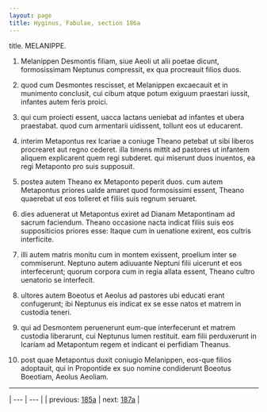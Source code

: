 ```yaml
---
layout: page
title: Hyginus, Fabulae, section 186a
---
```


title. MELANIPPE.



1. Melanippen Desmontis filiam, siue Aeoli ut alii poetae dicunt, formosissimam Neptunus compressit, ex qua procreauit filios duos.



2. quod cum Desmontes rescisset, et Melanippen excaecauit et in munimento conclusit, cui cibum atque potum exiguum praestari iussit, infantes autem feris proici.



3. qui cum proiecti essent, uacca lactans ueniebat ad infantes et ubera praestabat. quod cum armentarii uidissent, tollunt eos ut educarent.



4. interim Metapontus rex Icariae a coniuge Theano petebat ut sibi liberos procrearet aut regno cederet. illa timens mittit ad pastores ut infantem aliquem explicarent quem regi subderet. qui miserunt duos inuentos, ea regi Metaponto pro suis supposuit.



5. postea autem Theano ex Metaponto peperit duos. cum autem Metapontus priores ualde amaret quod formosissimi essent, Theano quaerebat ut eos tolleret et filiis suis regnum seruaret.



6. dies aduenerat ut Metapontus exiret ad Dianam Metapontinam ad sacrum faciendum. Theano occasione nacta indicat filiis suis eos suppositicios priores esse: Itaque cum in uenatione exirent, eos cultris interficite.



7. illi autem matris monitu cum in montem exissent, proelium inter se commiserunt. Neptuno autem adiuuante Neptuni filii uicerunt et eos interfecerunt; quorum corpora cum in regia allata essent, Theano cultro uenatorio se interfecit.



8. ultores autem Boeotus et Aeolus ad pastores ubi educati erant confugerunt; ibi Neptunus eis indicat ex se esse natos et matrem in custodia teneri.



9. qui ad Desmontem peruenerunt eum-que interfecerunt et matrem custodia liberarunt, cui Neptunus lumen restituit. eam filii perduxerunt in Icariam ad Metapontum regem et indicant ei perfidiam Theanus.



10. post quae Metapontus duxit coniugio Melanippen, eos-que filios adoptauit, qui in Propontide ex suo nomine condiderunt Boeotus Boeotiam, Aeolus Aeoliam.



---

| --- | --- |
| previous: [185a](../185a/) | next: [187a](../187a/) |